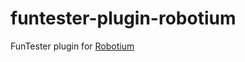 # funtester-plugin-robotium
FunTester plugin for [Robotium](https://github.com/RobotiumTech/robotium)

